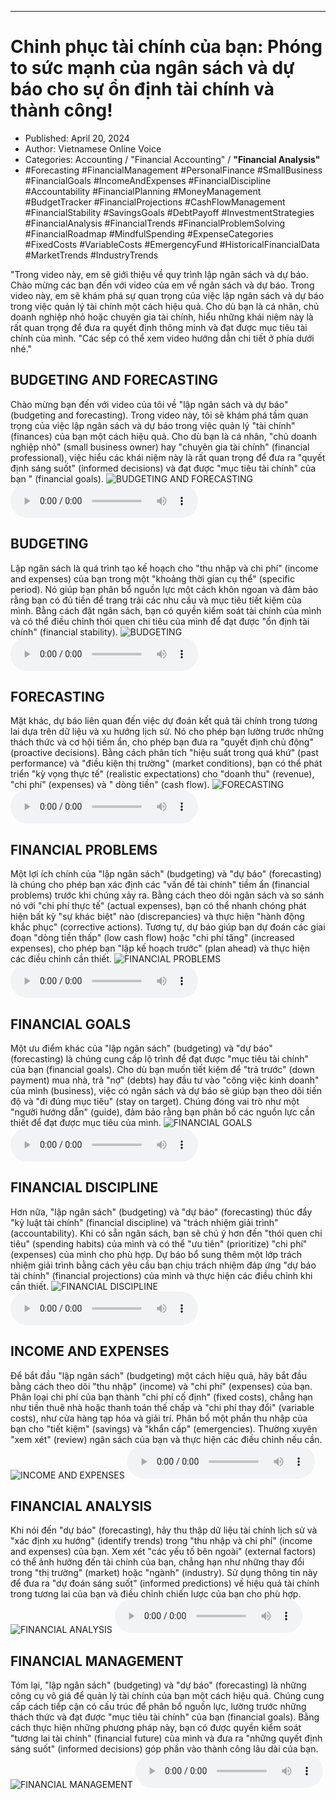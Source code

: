 
---

# Chinh phục tài chính của bạn: Phóng to sức mạnh của ngân sách và dự báo cho sự ổn định tài chính và thành công!

- Published: April 20, 2024
- Author: Vietnamese Online Voice
- Categories: Accounting / "Financial Accounting" / **"Financial Analysis"**
- #Forecasting #FinancialManagement #PersonalFinance #SmallBusiness #FinancialGoals #IncomeAndExpenses #FinancialDiscipline #Accountability #FinancialPlanning #MoneyManagement #BudgetTracker #FinancialProjections #CashFlowManagement #FinancialStability #SavingsGoals #DebtPayoff #InvestmentStrategies #FinancialAnalysis #FinancialTrends #FinancialProblemSolving #FinancialRoadmap #MindfulSpending #ExpenseCategories #FixedCosts #VariableCosts #EmergencyFund #HistoricalFinancialData #MarketTrends #IndustryTrends

"Trong video này, em sẽ giới thiệu về quy trình lập ngân sách và dự báo. Chào mừng các bạn đến với video của em về ngân sách và dự báo. Trong video này, em sẽ khám phá sự quan trọng của việc lập ngân sách và dự báo trong việc quản lý tài chính một cách hiệu quả. Cho dù bạn là cá nhân, chủ doanh nghiệp nhỏ hoặc chuyên gia tài chính, hiểu những khái niệm này là rất quan trọng để đưa ra quyết định thông minh và đạt được mục tiêu tài chính của mình. "Các sếp có thể xem video hướng dẫn chi tiết ở phía dưới nhé."


## BUDGETING AND FORECASTING

Chào mừng bạn đến với video của tôi về "lập ngân sách và dự báo" (budgeting and forecasting). Trong video này, tôi sẽ khám phá tầm quan trọng của việc lập ngân sách và dự báo trong việc quản lý "tài chính" (finances) của bạn một cách hiệu quả. Cho dù bạn là cá nhân, "chủ doanh nghiệp nhỏ" (small business owner) hay "chuyên gia tài chính" (financial professional), việc hiểu các khái niệm này là rất quan trọng để đưa ra "quyết định sáng suốt" (informed decisions) và đạt được "mục tiêu tài chính" của bạn " (financial goals).
![BUDGETING AND FORECASTING](https://http-archiver-apis-production-80.schnworks.com/storage/images/transitions/2024-04-20/transition--6771144289-Montserrat-Bold-673AB7.jpg)
<audio controls>
    <source src="https://http-archiver-apis-production-80.schnworks.com/storage/audio/file-11725188107.mp3" type="audio/mpeg">
</audio>



## BUDGETING

Lập ngân sách là quá trình tạo kế hoạch cho "thu nhập và chi phí" (income and expenses) của bạn trong một "khoảng thời gian cụ thể" (specific period). Nó giúp bạn phân bổ nguồn lực một cách khôn ngoan và đảm bảo rằng bạn có đủ tiền để trang trải các nhu cầu và mục tiêu tiết kiệm của mình. Bằng cách đặt ngân sách, bạn có quyền kiểm soát tài chính của mình và có thể điều chỉnh thói quen chi tiêu của mình để đạt được "ổn định tài chính" (financial stability).
![BUDGETING](https://http-archiver-apis-production-80.schnworks.com/storage/images/transitions/2024-04-20/transition--22561557631-Montserrat-Thin-512DA8.jpg)
<audio controls>
    <source src="https://http-archiver-apis-production-80.schnworks.com/storage/audio/file-9628527859.mp3" type="audio/mpeg">
</audio>



## FORECASTING

Mặt khác, dự báo liên quan đến việc dự đoán kết quả tài chính trong tương lai dựa trên dữ liệu và xu hướng lịch sử. Nó cho phép bạn lường trước những thách thức và cơ hội tiềm ẩn, cho phép bạn đưa ra "quyết định chủ động" (proactive decisions). Bằng cách phân tích "hiệu suất trong quá khứ" (past performance) và "điều kiện thị trường" (market conditions), bạn có thể phát triển "kỳ vọng thực tế" (realistic expectations) cho "doanh thu" (revenue), "chi phí" (expenses) và " dòng tiền" (cash flow).
![FORECASTING](https://http-archiver-apis-production-80.schnworks.com/storage/images/transitions/2024-04-20/transition-29992080233-Montserrat-Bold-303F9F.jpg)
<audio controls>
    <source src="https://http-archiver-apis-production-80.schnworks.com/storage/audio/file-12556892357.mp3" type="audio/mpeg">
</audio>



## FINANCIAL PROBLEMS

Một lợi ích chính của "lập ngân sách" (budgeting) và "dự báo" (forecasting) là chúng cho phép bạn xác định các "vấn đề tài chính" tiềm ẩn (financial problems) trước khi chúng xảy ra. Bằng cách theo dõi ngân sách và so sánh nó với "chi phí thực tế" (actual expenses), bạn có thể nhanh chóng phát hiện bất kỳ "sự khác biệt" nào (discrepancies) và thực hiện "hành động khắc phục" (corrective actions). Tương tự, dự báo giúp bạn dự đoán các giai đoạn "dòng tiền thấp" (low cash flow) hoặc "chi phí tăng" (increased expenses), cho phép bạn "lập kế hoạch trước" (plan ahead) và thực hiện các điều chỉnh cần thiết.
![FINANCIAL PROBLEMS](https://http-archiver-apis-production-80.schnworks.com/storage/images/transitions/2024-04-20/transition-22261716969-Montserrat-Thin-880E4F.jpg)
<audio controls>
    <source src="https://http-archiver-apis-production-80.schnworks.com/storage/audio/file-13321246484.mp3" type="audio/mpeg">
</audio>



## FINANCIAL GOALS

Một ưu điểm khác của "lập ngân sách" (budgeting) và "dự báo" (forecasting) là chúng cung cấp lộ trình để đạt được "mục tiêu tài chính" của bạn (financial goals). Cho dù bạn muốn tiết kiệm để "trả trước" (down payment) mua nhà, trả "nợ" (debts) hay đầu tư vào "công việc kinh doanh" của mình (business), việc có ngân sách và dự báo sẽ giúp bạn theo dõi tiến độ và "đi đúng mục tiêu" (stay on target). Chúng đóng vai trò như một "người hướng dẫn" (guide), đảm bảo rằng bạn phân bổ các nguồn lực cần thiết để đạt được mục tiêu của mình.
![FINANCIAL GOALS](https://http-archiver-apis-production-80.schnworks.com/storage/images/transitions/2024-04-20/transition-17747942307-Montserrat-SemiBold-1A237E.jpg)
<audio controls>
    <source src="https://http-archiver-apis-production-80.schnworks.com/storage/audio/file-52250568151.mp3" type="audio/mpeg">
</audio>



## FINANCIAL DISCIPLINE

Hơn nữa, "lập ngân sách" (budgeting) và "dự báo" (forecasting) thúc đẩy "kỷ luật tài chính" (financial discipline) và "trách nhiệm giải trình" (accountability). Khi có sẵn ngân sách, bạn sẽ chú ý hơn đến "thói quen chi tiêu" (spending habits) của mình và có thể "ưu tiên" (prioritize) "chi phí" (expenses) của mình cho phù hợp. Dự báo bổ sung thêm một lớp trách nhiệm giải trình bằng cách yêu cầu bạn chịu trách nhiệm đáp ứng "dự báo tài chính" (financial projections) của mình và thực hiện các điều chỉnh khi cần thiết.
![FINANCIAL DISCIPLINE](https://http-archiver-apis-production-80.schnworks.com/storage/images/transitions/2024-04-20/transition--54455190885-Montserrat-Medium-004895.jpg)
<audio controls>
    <source src="https://http-archiver-apis-production-80.schnworks.com/storage/audio/file-7192490225.mp3" type="audio/mpeg">
</audio>



## INCOME AND EXPENSES

Để bắt đầu "lập ngân sách" (budgeting) một cách hiệu quả, hãy bắt đầu bằng cách theo dõi "thu nhập" (income) và "chi phí" (expenses) của bạn. Phân loại chi phí của bạn thành "chi phí cố định" (fixed costs), chẳng hạn như tiền thuê nhà hoặc thanh toán thế chấp và "chi phí thay đổi" (variable costs), như cửa hàng tạp hóa và giải trí. Phân bổ một phần thu nhập của bạn cho "tiết kiệm" (savings) và "khẩn cấp" (emergencies). Thường xuyên "xem xét" (review) ngân sách của bạn và thực hiện các điều chỉnh nếu cần.
![INCOME AND EXPENSES](https://http-archiver-apis-production-80.schnworks.com/storage/images/transitions/2024-04-20/transition--18513758494-Montserrat-Black-283593.jpg)
<audio controls>
    <source src="https://http-archiver-apis-production-80.schnworks.com/storage/audio/file-9857101991.mp3" type="audio/mpeg">
</audio>



## FINANCIAL ANALYSIS

Khi nói đến "dự báo" (forecasting), hãy thu thập dữ liệu tài chính lịch sử và "xác định xu hướng" (identify trends) trong "thu nhập và chi phí" (income and expenses) của bạn. Xem xét "các yếu tố bên ngoài" (external factors) có thể ảnh hưởng đến tài chính của bạn, chẳng hạn như những thay đổi trong "thị trường" (market) hoặc "ngành" (industry). Sử dụng thông tin này để đưa ra "dự đoán sáng suốt" (informed predictions) về hiệu quả tài chính trong tương lai của bạn và điều chỉnh chiến lược của bạn cho phù hợp.
![FINANCIAL ANALYSIS](https://http-archiver-apis-production-80.schnworks.com/storage/images/transitions/2024-04-20/transition--11038927011-Montserrat-Bold-9C27B0.jpg)
<audio controls>
    <source src="https://http-archiver-apis-production-80.schnworks.com/storage/audio/file-32499995054.mp3" type="audio/mpeg">
</audio>



## FINANCIAL MANAGEMENT

Tóm lại, "lập ngân sách" (budgeting) và "dự báo" (forecasting) là những công cụ vô giá để quản lý tài chính của bạn một cách hiệu quả. Chúng cung cấp cách tiếp cận có cấu trúc để phân bổ nguồn lực, lường trước những thách thức và đạt được "mục tiêu tài chính" của bạn (financial goals). Bằng cách thực hiện những phương pháp này, bạn có được quyền kiểm soát "tương lai tài chính" (financial future) của mình và đưa ra "những quyết định sáng suốt" (informed decisions) góp phần vào thành công lâu dài của bạn.
![FINANCIAL MANAGEMENT](https://http-archiver-apis-production-80.schnworks.com/storage/images/transitions/2024-04-20/transition-28225491218-Montserrat-SemiBold-283593.jpg)
<audio controls>
    <source src="https://http-archiver-apis-production-80.schnworks.com/storage/audio/file-6526972249.mp3" type="audio/mpeg">
</audio>

